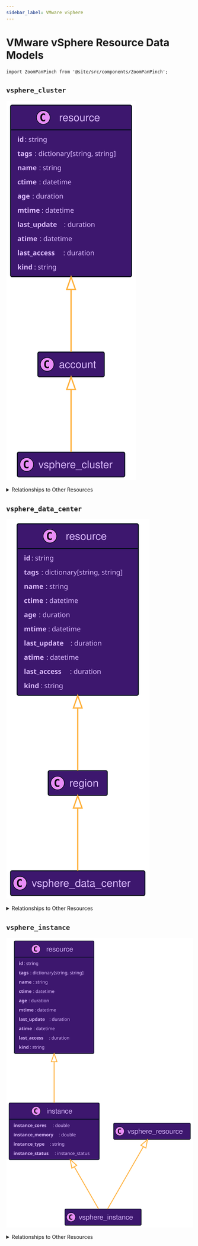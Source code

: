 ```yaml
---
sidebar_label: VMware vSphere
---
```


# VMware vSphere Resource Data Models

```mdx-code-block
import ZoomPanPinch from '@site/src/components/ZoomPanPinch';
```

## `vsphere_cluster`

<ZoomPanPinch>

![Diagram of vsphere_cluster data model](./img/vsphere_cluster.svg)

</ZoomPanPinch>

<details>
<summary>Relationships to Other Resources</summary>
<div>
<ZoomPanPinch>

![Diagram of vsphere_cluster resource relationships](./img/vsphere_cluster_relationships.svg)

</ZoomPanPinch>
</div>
</details>

## `vsphere_data_center`

<ZoomPanPinch>

![Diagram of vsphere_data_center data model](./img/vsphere_data_center.svg)

</ZoomPanPinch>

<details>
<summary>Relationships to Other Resources</summary>
<div>
<ZoomPanPinch>

![Diagram of vsphere_data_center resource relationships](./img/vsphere_data_center_relationships.svg)

</ZoomPanPinch>
</div>
</details>

## `vsphere_instance`

<ZoomPanPinch>

![Diagram of vsphere_instance data model](./img/vsphere_instance.svg)

</ZoomPanPinch>

<details>
<summary>Relationships to Other Resources</summary>
<div>
<ZoomPanPinch>

![Diagram of vsphere_instance resource relationships](./img/vsphere_instance_relationships.svg)

</ZoomPanPinch>
</div>
</details>
